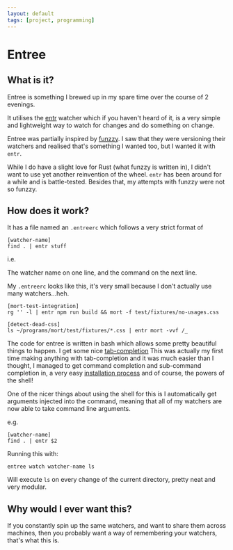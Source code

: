 ```yaml
---
layout: default
tags: [project, programming]
---
```

# Entree


## What is it?

Entree is something I brewed up in my spare time over the course of 2 evenings.

It utilises the [entr](http://www.entrproject.org/) watcher which if you haven't heard of it, is a very
simple and lightweight way to watch for changes and do something on change.

Entree was partially inspired by [funzzy](https://github.com/cristianoliveira/funzzy). I saw that they were versioning their watchers and realised that's something I wanted too, but I wanted it with `entr`.

While I do have a slight love for Rust (what funzzy is written in), I didn't want to use yet another reinvention of the wheel.
`entr` has been around for a while and is battle-tested. Besides that, my attempts with funzzy were not so funzzy.

## How does it work?

It has a file named an `.entreerc` which follows a very strict format of    

```
[watcher-name]
find . | entr stuff
```

i.e. 

The watcher name on one line, and the command on the next line.

My `.entreerc` looks like this, it's very small because I don't actually use many watchers...heh.

```
[mort-test-integration]
rg '' -l | entr npm run build && mort -f test/fixtures/no-usages.css

[detect-dead-css]
ls ~/programs/mort/test/fixtures/*.css | entr mort -vvf /_
```

The code for entree is written in bash which allows some pretty beautiful things to happen.
I get some nice [tab-completion](https://github.com/joereynolds/entree/blob/master/entree_completion) 
<span class="sidenote">This was actually my first time making anything with tab-completion and it was much easier than I thought, I managed to get command completion and sub-command completion in</span>,
a very easy [installation process](https://github.com/joereynolds/entree/blob/master/install.sh) and of course,
the powers of the shell!

One of the nicer things about using the shell for this is I automatically get arguments injected into the command,
meaning that all of my watchers are now able to take command line arguments.

e.g.

```
[watcher-name]
find . | entr $2
```

Running this with: 
```
entree watch watcher-name ls
```

Will execute `ls` on every change of the current directory, pretty neat and very modular.

## Why would I ever want this?

If you constantly spin up the same watchers, and want to share them across machines, then you probably
want a way of remembering your watchers, that's what this is.
